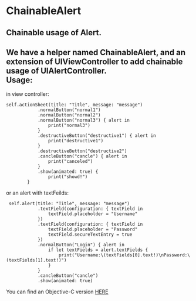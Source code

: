 # ChainableAlert
Chainable usage of Alert.<br>
---
We have a helper named ChainableAlert, and an extension of UIViewController to add chainable usage of UIAlertController.<br>
Usage:
---
in view controller:
```
self.actionSheet(title: "Title", message: "message")
            .normalButton("normal1")
            .normalButton("normal2")
            .normalButton("normal3") { alert in
                print("normal3")
            }
            .destructiveButton("destructive1") { alert in
                print("destructive1")
            }
            .destructiveButton("destructive2")
            .cancleButton("cancle") { alert in
                print("canceled")
            }
            .show(animated: true) {
                print("showd!")
        }

```
or an alert with textFeilds:
```
 self.alert(title: "Title", message: "message")
            .textField(configuration: { textField in
                textField.placeholder = "Username"
            })
            .textField(configuration: { textField in
                textField.placeholder = "Password"
                textField.secureTextEntry = true
            })
            .normalButton("Login") { alert in
                if let textFields = alert.textFields {
                    print("Username:\(textFields[0].text!)\nPassword:\(textFields[1].text!)")
                }
            }
            .cancleButton("cancle")
            .show(animated: true)

```
You can find an Objective-C version [HERE](https://github.com/DingHub/ChainableAlert-OC)


